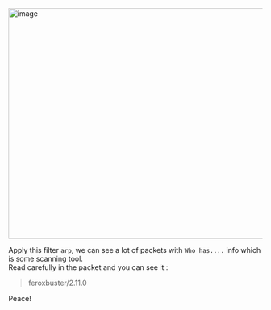 <img width="550" height="458" alt="image" src="https://github.com/user-attachments/assets/74eefd61-08e0-476c-a2db-f0cf102c3ff4" />  

Apply this filter `arp`, we can see a lot of packets with `Who has....` info which is some scanning tool.  
Read carefully in the packet and you can see it :  

> feroxbuster/2.11.0

Peace!

